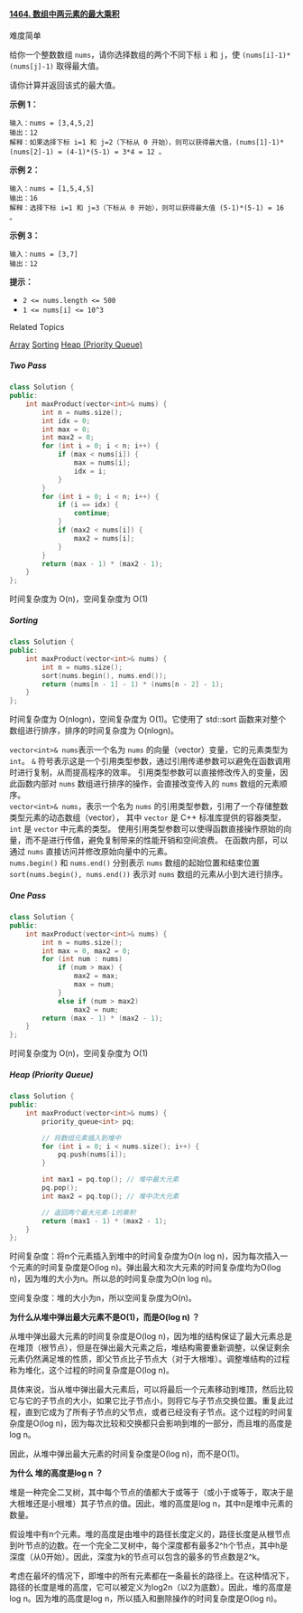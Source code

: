 #### [1464. 数组中两元素的最大乘积](https://leetcode.cn/problems/maximum-product-of-two-elements-in-an-array/)

难度简单

给你一个整数数组  `nums`，请你选择数组的两个不同下标  `i`  和  `j`，使  `(nums[i]-1)*(nums[j]-1)`  取得最大值。

请你计算并返回该式的最大值。

**示例 1：**
```
输入：nums = [3,4,5,2]
输出：12 
解释：如果选择下标 i=1 和 j=2（下标从 0 开始），则可以获得最大值，(nums[1]-1)*(nums[2]-1) = (4-1)*(5-1) = 3*4 = 12 。 
```
**示例 2：**
```
输入：nums = [1,5,4,5]
输出：16
解释：选择下标 i=1 和 j=3（下标从 0 开始），则可以获得最大值 (5-1)*(5-1) = 16 。
```
**示例 3：**
```
输入：nums = [3,7]
输出：12
```
**提示：**

-   `2 <= nums.length <= 500`
-   `1 <= nums[i] <= 10^3`

Related Topics

[Array](https://leetcode.com/tag/array/) [Sorting](https://leetcode.com/tag/sorting/) [Heap (Priority Queue)](https://leetcode.com/tag/heap-priority-queue/)

##### Two Pass
```cpp
class Solution {
public:
    int maxProduct(vector<int>& nums) {
        int n = nums.size();
        int idx = 0;
        int max = 0;
        int max2 = 0;
        for (int i = 0; i < n; i++) {
            if (max < nums[i]) {
                max = nums[i];
                idx = i;
            }
        }
        for (int i = 0; i < n; i++) {
            if (i == idx) {
                continue;
            }
            if (max2 < nums[i]) {
                max2 = nums[i];
            }
        }
        return (max - 1) * (max2 - 1);
    }
};
```
时间复杂度为 O(n)，空间复杂度为 O(1)

##### Sorting
```cpp
class Solution {
public:
    int maxProduct(vector<int>& nums) {
        int n = nums.size();
        sort(nums.begin(), nums.end());
        return (nums[n - 1] - 1) * (nums[n - 2] - 1);
    }
};
```
时间复杂度为 O(nlogn)，空间复杂度为 O(1)。它使用了 std::sort 函数来对整个数组进行排序，排序的时间复杂度为 O(nlogn)。<br>

`vector<int>& nums`表示一个名为 `nums` 的向量（vector）变量，它的元素类型为 `int`。
`&` 符号表示这是一个引用类型参数，通过引用传递参数可以避免在函数调用时进行复制，从而提高程序的效率。
引用类型参数可以直接修改传入的变量，因此函数内部对 `nums` 数组进行排序的操作，会直接改变传入的 `nums` 数组的元素顺序。<br>
`vector<int>& nums`，表示一个名为 `nums` 的引用类型参数，引用了一个存储整数类型元素的动态数组（vector），
其中 `vector` 是 C++ 标准库提供的容器类型，`int` 是 `vector` 中元素的类型。
使用引用类型参数可以使得函数直接操作原始的向量，而不是进行传值，避免复制带来的性能开销和空间浪费。
在函数内部，可以通过 `nums` 直接访问并修改原始向量中的元素。<br>
`nums.begin()` 和 `nums.end()` 分别表示 `nums` 数组的起始位置和结束位置<br>
`sort(nums.begin(), nums.end())` 表示对 `nums` 数组的元素从小到大进行排序。

##### One Pass
```cpp
class Solution {
public:
    int maxProduct(vector<int>& nums) {
        int n = nums.size();
        int max = 0, max2 = 0;
        for (int num : nums)
            if (num > max) {
                max2 = max;
                max = num;
            }
            else if (num > max2)
                max2 = num;
        return (max - 1) * (max2 - 1);
    }
};
```
时间复杂度为 O(n)，空间复杂度为 O(1)

##### Heap (Priority Queue)
```cpp
class Solution {
public:
    int maxProduct(vector<int>& nums) {
        priority_queue<int> pq;

        // 将数组元素插入到堆中
        for (int i = 0; i < nums.size(); i++) {
            pq.push(nums[i]);
        }

        int max1 = pq.top(); // 堆中最大元素
        pq.pop();
        int max2 = pq.top(); // 堆中次大元素

        // 返回两个最大元素-1的乘积
        return (max1 - 1) * (max2 - 1);
    }
};
```
时间复杂度：将n个元素插入到堆中的时间复杂度为O(n log n)，因为每次插入一个元素的时间复杂度是O(log n)。弹出最大和次大元素的时间复杂度均为O(log n)，因为堆的大小为n。所以总的时间复杂度为O(n log n)。

空间复杂度：堆的大小为n，所以空间复杂度为O(n)。

**为什么从堆中弹出最大元素不是O(1)，而是O(log n) ？**

从堆中弹出最大元素的时间复杂度是O(log n)，因为堆的结构保证了最大元素总是在堆顶（根节点），但是在弹出最大元素之后，堆结构需要重新调整，以保证剩余元素仍然满足堆的性质，即父节点比子节点大（对于大根堆）。调整堆结构的过程称为堆化，这个过程的时间复杂度是O(log n)。

具体来说，当从堆中弹出最大元素后，可以将最后一个元素移动到堆顶，然后比较它与它的子节点的大小，如果它比子节点小，则将它与子节点交换位置。重复此过程，直到它成为了所有子节点的父节点，或者已经没有子节点。这个过程的时间复杂度是O(log n)，因为每次比较和交换都只会影响到堆的一部分，而且堆的高度是log n。

因此，从堆中弹出最大元素的时间复杂度是O(log n)，而不是O(1)。

**为什么 堆的高度是log n ？**

堆是一种完全二叉树，其中每个节点的值都大于或等于（或小于或等于，取决于是大根堆还是小根堆）其子节点的值。因此，堆的高度是log n，其中n是堆中元素的数量。

假设堆中有n个元素。堆的高度是由堆中的路径长度定义的，路径长度是从根节点到叶节点的边数。在一个完全二叉树中，每个深度都有最多2^h个节点，其中h是深度（从0开始）。因此，深度为k的节点可以包含的最多的节点数是2^k。

考虑在最坏的情况下，即堆中的所有元素都在一条最长的路径上。在这种情况下，路径的长度是堆的高度，它可以被定义为log2n（以2为底数）。因此，堆的高度是log n。因为堆的高度是log n，所以插入和删除操作的时间复杂度是O(log n)。
